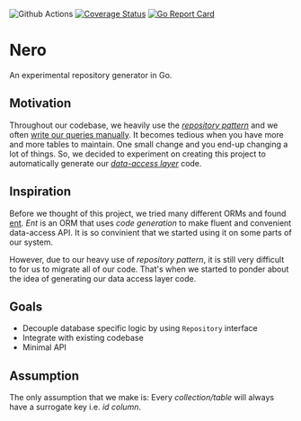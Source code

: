 ![Github Actions](https://github.com/sf9v/nero/workflows/ci/badge.svg)
[![Coverage Status](https://coveralls.io/repos/github/sf9v/nero/badge.svg?branch=master)](https://coveralls.io/github/sf9v/nero?branch=master)
[![Go Report Card](https://goreportcard.com/badge/github.com/sf9v/nero)](https://goreportcard.com/report/github.com/sf9v/nero)

# Nero

An experimental repository generator in Go.

## Motivation

Throughout our codebase, we heavily use the *[repository pattern](https://martinfowler.com/eaaCatalog/repository.html)* and we often [write our queries manually](https://golang.org/pkg/database/sql/#example_DB_QueryContext). It becomes tedious when you have more and more tables to maintain. One small change and you end-up changing a lot of things. So, we decided to experiment on creating this project to automatically generate our *[data-access layer](https://en.wikipedia.org/wiki/Data_access_layer)* code.

## Inspiration

Before we thought of this project, we tried many different ORMs and found [ent](https://entgo.io/). *Ent* is an ORM that uses *code generation* to make fluent and convenient data-access API. It is so convinient that we started using it on some parts of our system. 

However, due to our heavy use of *repository pattern*, it is still very difficult to for us to migrate all of our code. That's when we started to ponder about the idea of generating our data access layer code.

## Goals

- Decouple database specific logic by using `Repository` interface 
- Integrate with existing codebase
- Minimal API

## Assumption

The only assumption that we make is: Every *collection/table* will always have a surrogate key i.e. *id column*.
